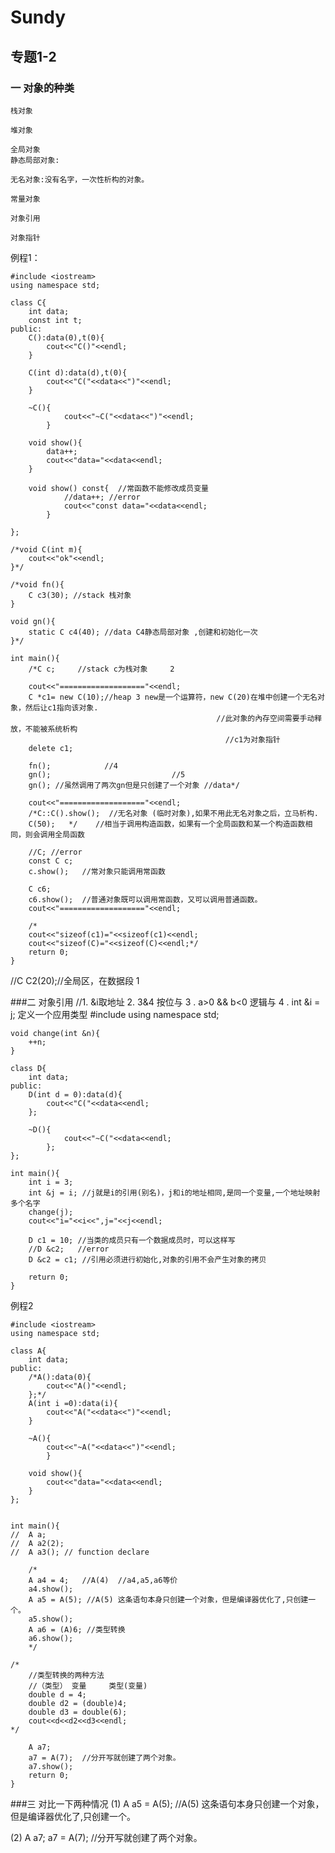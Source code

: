 # Sundy
## 专题1-2

### 一 对象的种类
	栈对象
		堆对象
		全局对象
	静态局部对象:
		无名对象:没有名字，一次性析构的对象。
		常量对象
		对象引用
		对象指针


例程1：

	#include <iostream>
	using namespace std;
	
	class C{
		int data;
		const int t;
	public:
		C():data(0),t(0){
			cout<<"C()"<<endl;
		}
	
		C(int d):data(d),t(0){
			cout<<"C("<<data<<")"<<endl;
		}
	
		~C(){
				cout<<"~C("<<data<<")"<<endl;
			}
	
		void show(){
			data++;
			cout<<"data="<<data<<endl;
		}
	
		void show() const{  //常函数不能修改成员变量
				//data++; //error
				cout<<"const data="<<data<<endl;
			}
	
	};
	
	/*void C(int m){
		cout<<"ok"<<endl;
	}*/
	
	/*void fn(){
		C c3(30); //stack 栈对象
	}
	
	void gn(){
		static C c4(40); //data C4静态局部对象 ,创建和初始化一次
	}*/
	
	int main(){
		/*C c;     //stack c为栈对象     2
	
		cout<<"==================="<<endl;
		C *c1= new C(10);//heap 3 new是一个运算符，new C(20)在堆中创建一个无名对象，然后让c1指向该对象.
												  //此对象的內存空间需要手动释放，不能被系统析构
													//c1为对象指针
		delete c1;
	
		fn();            //4
		gn();							//5
		gn(); //虽然调用了两次gn但是只创建了一个对象 //data*/
	
		cout<<"==================="<<endl;
		/*C::C().show();  //无名对象 (临时对象),如果不用此无名对象之后，立马析构.
		C(50);   */    //相当于调用构造函数，如果有一个全局函数和某一个构造函数相同，则会调用全局函数
	
		//C; //error
		const C c;
		c.show();   //常对象只能调用常函数
	
		C c6;
		c6.show();  //普通对象既可以调用常函数，又可以调用普通函数。
		cout<<"==================="<<endl;
	
		/*
		cout<<"sizeof(c1)="<<sizeof(c1)<<endl;
		cout<<"sizeof(C)="<<sizeof(C)<<endl;*/
		return 0;
	}

//C C2(20);//全局区，在数据段  1

###二 对象引用
//1. &i取地址  2. 3&4 按位与  3 . a>0 && b<0 逻辑与  4 . int &i = j; 定义一个应用类型
	#include <iostream>
	using namespace std;
	
	void change(int &n){
		++n;
	}
	
	class D{
		int data;
	public:
		D(int d = 0):data(d){
			cout<<"C("<<data<<endl;
		};
	
		~D(){
				cout<<"~C("<<data<<endl;
			};
	};
	
	int main(){
		int i = 3;
		int &j = i; //j就是i的引用(别名)，j和i的地址相同,是同一个变量,一个地址映射多个名字
		change(j);
		cout<<"i="<<i<<",j="<<j<<endl;
	
		D c1 = 10; //当类的成员只有一个数据成员时，可以这样写
		//D &c2;   //error
		D &c2 = c1; //引用必须进行初始化,对象的引用不会产生对象的拷贝
	
		return 0;
	}


例程2

	#include <iostream>
	using namespace std;
	
	class A{
		int data;
	public:
		/*A():data(0){
			cout<<"A()"<<endl;
		};*/
		A(int i =0):data(i){
			cout<<"A("<<data<<")"<<endl;
		}
	
		~A(){
			cout<<"~A("<<data<<")"<<endl;
			}
	
		void show(){
			cout<<"data="<<data<<endl;
		}
	};
	
	
	int main(){
	//	A a;
	//	A a2(2);
	//	A a3(); // function declare
	
		/*
		A a4 = 4;   //A(4)  //a4,a5,a6等价
		a4.show();
		A a5 = A(5); //A(5) 这条语句本身只创建一个对象，但是编译器优化了,只创建一个。
		a5.show();
		A a6 = (A)6; //类型转换
		a6.show();
		*/
	
	/*
		//类型转换的两种方法
		//（类型） 变量     类型(变量)
		double d = 4;
		double d2 = (double)4;
		double d3 = double(6);
		cout<<d<<d2<<d3<<endl;
	*/
	
		A a7;
		a7 = A(7);  //分开写就创建了两个对象。
		a7.show();
		return 0;
	}

###三 对比一下两种情况
 (1) A a5 = A(5); //A(5) 这条语句本身只创建一个对象，但是编译器优化了,只创建一个。

 (2) A a7;
     a7 = A(7);  //分开写就创建了两个对象。








